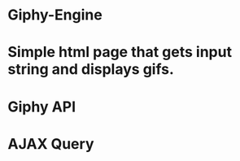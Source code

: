 # Giphy-Engine
# Simple html page that gets input string and displays gifs. 
# Giphy API 
# AJAX Query
